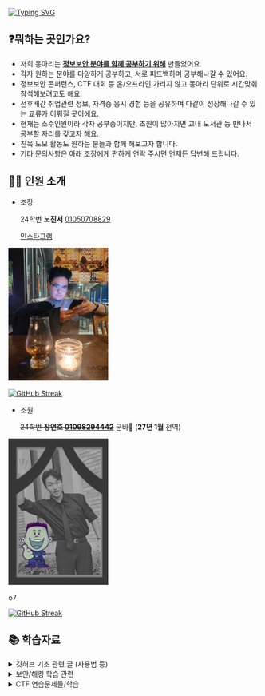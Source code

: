 [![Typing SVG](https://readme-typing-svg.demolab.com?font=Fira+Code&size=23&duration=1000&pause=1500&color=07F700&background=E2FFE400&center=true&vCenter=true&width=435&lines=%EB%B6%80%EC%82%B0%EC%99%B8%EB%8C%80+%EC%8A%A4%EB%A7%88%ED%8A%B8%EC%9C%B5%ED%95%A9%EB%B3%B4%EC%95%88%ED%95%99%EA%B3%BC+%EB%8F%99%EC%95%84%EB%A6%AC;S-BIT_United+-+Worm)](https://github.com/JinnyLyn/BUFS_S-BitUnited_Worm)

## ❓뭐하는 곳인가요?
- 저희 동아리는 **<u>정보보안 분야를 함께 공부하기 위해</u>** 만들었어요.   
- 각자 원하는 분야를 다양하게 공부하고, 서로 피드백하며 공부해나갈 수 있어요.  
- 정보보안 콘퍼런스, CTF 대회 등 온/오프라인 가리지 않고 동아리 단위로 시간맞춰 참석해보려고도 해요.
- 선후배간 취업관련 정보, 자격증 응시 경험 등을 공유하며 다같이 성장해나갈 수 있는 교류가 이뤄질 곳이에요.
- 현재는 소수인원이라 각자 공부중이지만, 조원이 많아지면 교내 도서관 등 만나서 공부할 자리를 갖고자 해요.
- 친목 도모 활동도 원하는 분들과 함께 해보고자 합니다.
- 기타 문의사항은 아래 조장에게 편하게 연락 주시면 언제든 답변해 드립니다.

## 🙋‍♀️ 인원 소개
- 조장

  24학번 **노진서**
[01050708829](tel:01050708829)
  
  [인스타그램](https://www.instagram.com/jinnie.al?igsh=aGwwcmI3YjBvMmJu)

<img src="/.assets/jojang.jpg" alt="조장 사진" width="200">

[![GitHub Streak](https://github-readme-streak-stats.herokuapp.com?user=JinnyLyn&theme=dark)](https://git.io/streak-stats)

- 조원

   ~~24학번 **장연호 [01098294442](tel:01098294442)**~~ 군바🫡 (**27년 1월** 전역)

<img src="/.assets/samang.png" alt="연호 사진" width="200"> 

o7

[![GitHub Streak](https://streak-stats.demolab.com?user=hohoyeonho&theme=dark&date_format=%5BY.%5Dn.j&exclude_days=Sun%2CSat)](https://git.io/streak-stats)




   
## 📚 학습자료 
   
<details><summary>깃허브 기초 관련 글 (사용법 등)
</summary>

[깃허브 사용법, 명령어 등](https://devyihyun.tistory.com/30)

[VSC로 깃허브 사용하기](https://ossam5.tistory.com/169)

[깃허브 프로젝트 사용하기](https://musma.github.io/2023/08/03/github-projects.html#github-projects-%EB%B7%B0-%EC%B6%94%EA%B0%80)
</details>

<details><summary>보안/해킹 학습 관련
</summary>
  
[웹보안, burpsuite 기초 배우기](https://portswigger.net/web-security/dashboard)

[연습할때 쓸 vm들(vulnhub)](https://www.vulnhub.com/)

[드림핵](https://dreamhack.io)
</details>

<details><summary>CTF 연습문제들/학습
</summary>
  
[드림핵](https://dreamhack.io)

[crackmes](https://crackmes.one)

[포너블kr](https://pwnable.kr)

[hacker101ctf](https://ctf.hacker101.com/ctf)

[TryHackMe](https://tryhackme.com)

[pwn.college](https://pang.college)
</details>

